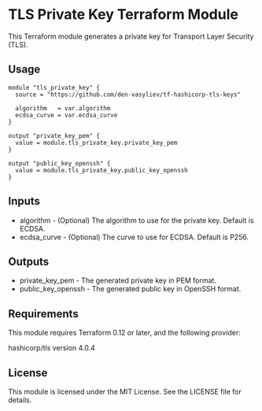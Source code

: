 # TLS Private Key Terraform Module

This Terraform module generates a private key for Transport Layer Security (TLS).

## Usage

```hcl
module "tls_private_key" {
  source = "https://github.com/den-vasyliev/tf-hashicorp-tls-keys"

  algorithm   = var.algorithm
  ecdsa_curve = var.ecdsa_curve
}

output "private_key_pem" {
  value = module.tls_private_key.private_key_pem
}

output "public_key_openssh" {
  value = module.tls_private_key.public_key_openssh
}
```

## Inputs

- algorithm - (Optional) The algorithm to use for the private key. Default is ECDSA.
- ecdsa_curve - (Optional) The curve to use for ECDSA. Default is P256.

## Outputs

- private_key_pem - The generated private key in PEM format.
- public_key_openssh - The generated public key in OpenSSH format.

## Requirements

This module requires Terraform 0.12 or later, and the following provider:

hashicorp/tls version 4.0.4

## License

This module is licensed under the MIT License. See the LICENSE file for details.
